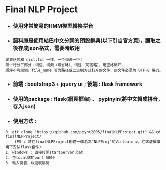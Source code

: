 # Final NLP Project

* ### 使用非常簡易的HMM模型轉換拼音
* ### 語料庫是使用結巴中文分詞的預設辭典(以下引自官方頁)，讀取之後存成json格式，需要時取用
```
词典格式和 dict.txt 一样，一个词占一行；
每一行分三部分：词语、词频（可省略）、词性（可省略），用空格隔开，
顺序不可颠倒。file_name 若为路径或二进制方式打开的文件，则文件必须为 UTF-8 编码。
```
* ### 前端 : bootstrap3 + jquery ui ; 後端 : flask framework
* ### 使用的package : flask(網頁框架) 、 pypinyin(將中文轉成拼音，存入json)
* ### 使用方法 :

```
0. git clone "https://github.com/poynt2005/finalNLPProject.git" && cd finalNLPProject/
    (PS : 請在finalNLPProject創建一個名為"NLPProj"的Virtualenv，在該虛擬環境下安裝flask套件)
1. windows : 直接打開startServer.bat
2. 至local端的port 5000
3. 輸入拼音，以逗號隔開
```


